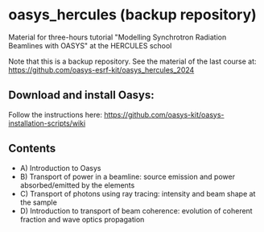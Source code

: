 # oasys_hercules (backup repository)
Material for three-hours tutorial "Modelling Synchrotron Radiation Beamlines with OASYS" at the HERCULES school

Note that this is a backup repository. See the material of the last course at: https://github.com/oasys-esrf-kit/oasys_hercules_2024

## Download and install Oasys:
Follow the instructions here: https://github.com/oasys-kit/oasys-installation-scripts/wiki

## Contents

- A) Introduction to Oasys
- B) Transport of power in a beamline: source emission and power absorbed/emitted by the elements
- C) Transport of photons using ray tracing: intensity and beam shape at the sample
- D) Introduction to transport of beam coherence: evolution of coherent fraction and wave optics propagation
